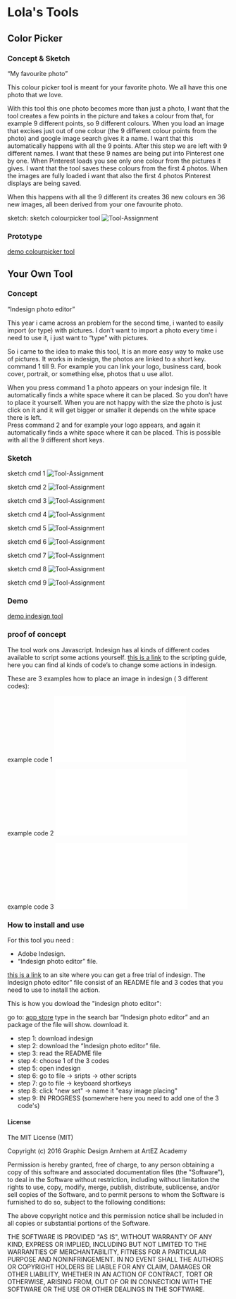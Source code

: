 # Lola's Tools

## Color Picker

### Concept & Sketch


“My favourite photo”

This colour picker tool is meant for your favorite photo. 
We all have this one photo that we love.

With this tool this one photo becomes more than just a photo, I want that the tool creates a few points in the picture and takes a colour from that, for example 9 different points, so 9 different colours. When you load an image that excises just out of one colour (the 9 different colour points from the photo) and google image search gives it a name. I want that this automatically happens with all the 9 points.
After this step we are left with 9 different names.
I want that these 9 names are being put into Pinterest one by one. When Pinterest loads you see only one colour from the pictures it gives. I want that the tool saves these colours from the first 4 photos. When the images are fully loaded i want that also the first 4 photos Pinterest displays are being saved.

When this happens with all the 9 different its creates 36 new colours en 36 new images, all been derived from your one favourite photo. 


sketch:
sketch colourpicker tool ![Tool-Assignment](sketch_colourpicker.png)

### Prototype


[demo colourpicker tool](https://youtu.be/BDU5DbAUTLE)


## Your Own Tool

### Concept


“Indesign photo editor”

This year i came across an problem for the second time, i wanted to easily import (or type) with pictures. I don’t want to import a photo every time i need to use it, i just want to “type” with pictures.

So i came to the idea to make this tool, It is an more easy way to make use of pictures.
It works in indesign, the photos are linked to a short key. command 1 till 9. For example you can link your logo, business card, book cover, portrait, or something else, photos that u use allot.

When you press command 1 a photo appears on your indesign file. It automatically finds a white space where it can be placed. So you don’t have to place it yourself. When you are not happy with the size the photo is just click on it and it will get bigger or smaller it depends on the white space there is left.  
Press command 2 and for example your logo appears, and again it automatically finds a white space where it can be placed. 
This is possible with all the 9 different short keys. 


### Sketch

sketch cmd 1 ![Tool-Assignment](schets-01.png)

sketch cmd 2 ![Tool-Assignment](schets-02.png)

sketch cmd 3 ![Tool-Assignment](schets-03.png)

sketch cmd 4 ![Tool-Assignment](schets-04.png)

sketch cmd 5 ![Tool-Assignment](schets-05.png)

sketch cmd 6 ![Tool-Assignment](schets-06.png)

sketch cmd 7 ![Tool-Assignment](schets-07.png)

sketch cmd 8 ![Tool-Assignment](schets-08.png)

sketch cmd 9 ![Tool-Assignment](schets-09.png)


### Demo


[demo indesign tool](https://youtu.be/xR0k8yGc604)


### proof of concept


The tool work ons Javascript. 
Indesign has al kinds of different codes available to script some actions yourself. 
[this is a link](http://wwwimages.adobe.com/content/dam/Adobe/en/devnet/indesign/sdk/cs6/scripting/InDesign_ScriptingGuide_AS.pdf) to the scripting guide, here you can find al kinds of code’s to change some actions in indesign. 

These are 3 examples how to place an image in indesign ( 3 different codes):

example code 1 ![Tool-Assignment](code1.js)

example code 2 ![Tool-Assignment](code2.js)

example code 3 ![Tool-Assignment](code3.js)


### How to install and use

For this tool you need :

- Adobe Indesign.
- “Indesign photo editor” file.

[this is a link](http://www.adobe.com/nl/downloads.html) to an site where you can get a free trial of indesign. 
The Indesign photo editor” file consist of an README file and 3 codes that you need to use to install the action.


This is how you dowload the "indesign photo editor": 

go to: [app store](https://itunes.apple.com/nl/genre/ios/id36?mt=8) 
type in the search bar “Indesign photo editor” and an package of the file will show.
download it.


- step 1: download indesign
- step 2: download the “Indesign photo editor” file.
- step 3: read the README file
- step 4: choose 1 of the 3 codes
- step 5: open indesign
- step 6: go to file -> sripts -> other scripts
- step 7: go to file -> keyboard shortkeys
- step 8: click "new set" -> name it "easy image placing"
- step 9: IN PROGRESS (somewhere here you need to add one of the 3 code's)



#### License

The MIT License (MIT)

Copyright (c) 2016 Graphic Design Arnhem at ArtEZ Academy

Permission is hereby granted, free of charge, to any person obtaining a copy of this software and associated documentation files (the "Software"), to deal in the Software without restriction, including without limitation the rights to use, copy, modify, merge, publish, distribute, sublicense, and/or sell copies of the Software, and to permit persons to whom the Software is furnished to do so, subject to the following conditions:

The above copyright notice and this permission notice shall be included in all copies or substantial portions of the Software.

THE SOFTWARE IS PROVIDED "AS IS", WITHOUT WARRANTY OF ANY KIND, EXPRESS OR IMPLIED, INCLUDING BUT NOT LIMITED TO THE WARRANTIES OF MERCHANTABILITY, FITNESS FOR A PARTICULAR PURPOSE AND NONINFRINGEMENT. IN NO EVENT SHALL THE AUTHORS OR COPYRIGHT HOLDERS BE LIABLE FOR ANY CLAIM, DAMAGES OR OTHER LIABILITY, WHETHER IN AN ACTION OF CONTRACT, TORT OR OTHERWISE, ARISING FROM, OUT OF OR IN CONNECTION WITH THE SOFTWARE OR THE USE OR OTHER DEALINGS IN THE SOFTWARE.


